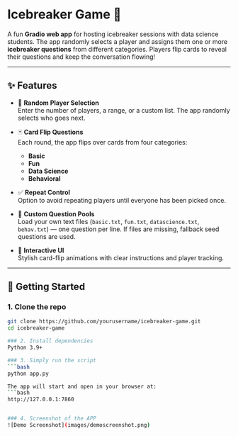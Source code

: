 # Icebreaker Game 🎉

A fun **Gradio web app** for hosting icebreaker sessions with data science students. The app randomly selects a player and assigns them one or more **icebreaker questions** from different categories. Players flip cards to reveal their questions and keep the conversation flowing!

---

## ✨ Features

- 🎲 **Random Player Selection**  
  Enter the number of players, a range, or a custom list. The app randomly selects who goes next.

- 🃏 **Card Flip Questions**  
  Each round, the app flips over cards from four categories:
  - **Basic**  
  - **Fun**  
  - **Data Science**  
  - **Behavioral**

- ✅ **Repeat Control**  
  Option to avoid repeating players until everyone has been picked once.

- 📜 **Custom Question Pools**  
  Load your own text files (`basic.txt`, `fun.txt`, `datascience.txt`, `behav.txt`) — one question per line. If files are missing, fallback seed questions are used.

- 🎨 **Interactive UI**  
  Stylish card-flip animations with clear instructions and player tracking.

---

## 🚀 Getting Started

### 1. Clone the repo
```bash
git clone https://github.com/yourusername/icebreaker-game.git
cd icebreaker-game

### 2. Install dependencies
Python 3.9+

### 3. Simply run the script
```bash
python app.py

The app will start and open in your browser at:
```bash
http://127.0.0.1:7860


### 4. Screenshot of the APP
![Demo Screenshot](images/demoscreenshot.png)

